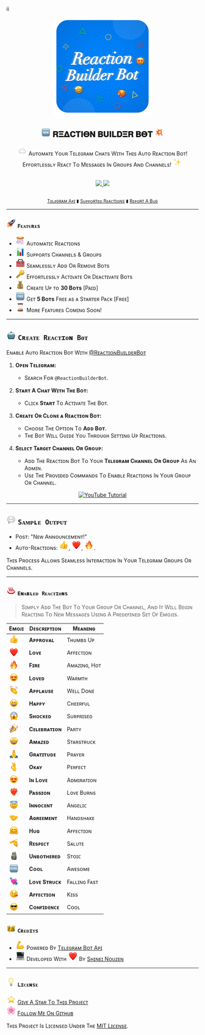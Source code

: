 ii<p align="center">
  <img src="https://raw.githubusercontent.com/Shineii86/ReactionBuilderBot/refs/heads/main/resources/logo.png" width="256px" height="256px"/>
</p>

<h2 align="center">
<img src="https://raw.githubusercontent.com/Shineii86/Emojis/main/Symbols/New%20Button.webp" alt="New Button" width="25" height="25" /> <b>𝐑𝚵𝚫𝐂𝐓𝐈𝚯𝐍 𝐁𝐔𝐈𝐋𝐃𝚵𝐑 𝐁𝚯𝐓</b> <img src="https://raw.githubusercontent.com/Shineii86/Emojis/main/Symbols/Collision.webp" alt="Collision" width="25" height="25" />
</h2>

<div align="center">

<img src="https://raw.githubusercontent.com/Shineii86/Emojis/main/Animals%20and%20Nature/Cloud.webp" alt="Cloud" width="25" height="25" /> Aᴜᴛᴏᴍᴀᴛᴇ Yᴏᴜʀ Tᴇʟᴇɢʀᴀᴍ Cʜᴀᴛs Wɪᴛʜ Tʜɪs Aᴜᴛᴏ Rᴇᴀᴄᴛɪᴏɴ Bᴏᴛ! Eғғᴏʀᴛʟᴇssʟʏ Rᴇᴀᴄᴛ Tᴏ Mᴇssᴀɢᴇs Iɴ Gʀᴏᴜᴘs Aɴᴅ Cʜᴀɴɴᴇʟs! <img src="https://raw.githubusercontent.com/Shineii86/Emojis/main/Activity/Sparkles.webp" alt="Sparkles" width="25" height="25" />
</div>
<br>
<div align="center">
  <a href="https://telegram.me/ReactionCloneBot">
    <img src="https://img.shields.io/badge/Dᴇᴍᴏ-Rᴇᴀᴄᴛɪᴏɴ%20Bᴏᴛ-1cd760?logo=telegram&style=flat">
  </a>
  <a href="https://telegram.me/ReactionBuilderBot">
    <img src="https://img.shields.io/badge/Rᴇᴀᴄᴛɪᴏɴ-Bᴜɪʟᴅᴇʀ%20Bᴏᴛ-red?logo=telegram&style=flat">
  </a> <br><br>
  
<sub>
  
  <a href="https://core.telegram.org/bots/api#setmessagereaction">Tᴇʟᴇɢʀᴀᴍ Aᴘɪ</a>
  ▮
  <a href="https://core.telegram.org/bots/api#reactiontype">Sᴜᴘᴘᴏʀᴛᴇᴅ Rᴇᴀᴄᴛɪᴏɴs</a>
  ▮
  <a href="https://github.com/Shineii86/ReactionBuilderBot/issues/new">Rᴇᴘᴏʀᴛ A Bᴜɢ</a>
  
</sub>
</div>

---

### <img src="https://raw.githubusercontent.com/Shineii86/Emojis/main/Travel%20and%20Places/Rocket.webp" alt="Rocket" width="25" height="25" /> `Fᴇᴀᴛᴜʀᴇs`

- <img src="https://raw.githubusercontent.com/Shineii86/Emojis/main/Activity/Confetti%20Ball.webp" alt="Confetti Ball" width="25" height="25" /> Aᴜᴛᴏᴍᴀᴛɪᴄ Rᴇᴀᴄᴛɪᴏɴs
- <img src="https://raw.githubusercontent.com/Shineii86/Emojis/main/Objects/Bar%20Chart.webp" alt="Bar Chart" width="25" height="25" /> Sᴜᴘᴘᴏʀᴛs Cʜᴀɴɴᴇʟs & Gʀᴏᴜᴘs
- <img src="https://raw.githubusercontent.com/Shineii86/Emojis/main/Objects/Toolbox.webp" alt="Toolbox" width="25" height="25" /> Sᴇᴀᴍʟᴇssʟʏ Aᴅᴅ Oʀ Rᴇᴍᴏᴠᴇ Bᴏᴛs  
- <img src="https://raw.githubusercontent.com/Shineii86/Emojis/main/Objects/Key.webp" alt="Key" width="25" height="25" /> Eғғᴏʀᴛʟᴇssʟʏ Aᴄᴛɪᴠᴀᴛᴇ Oʀ Dᴇᴀᴄᴛɪᴠᴀᴛᴇ Bᴏᴛs  
- <img src="https://raw.githubusercontent.com/Shineii86/Emojis/main/Objects/Money%20Bag.webp" alt="Money Bag" width="25" height="25" /> Cʀᴇᴀᴛᴇ Uᴘ ᴛᴏ **30 Bᴏᴛs** [Pᴀɪᴅ]  
- <img src="https://raw.githubusercontent.com/Shineii86/Emojis/main/Symbols/Free%20Button.webp" alt="Free Button" width="25" height="25" /> Gᴇᴛ **5 Bᴏᴛs** Fʀᴇᴇ ᴀs ᴀ Sᴛᴀʀᴛᴇʀ Pᴀᴄᴋ [Fʀᴇᴇ]
- <img src="https://raw.githubusercontent.com/Shineii86/Emojis/main/Objects/Hourglass%20Done.webp" alt="Hourglass Done" width="25" height="25" /> Mᴏʀᴇ Fᴇᴀᴛᴜʀᴇs Cᴏᴍɪɴɢ Sᴏᴏɴ!

---

## <img src="https://raw.githubusercontent.com/Shineii86/Emojis/main/Smileys/Robot.webp" alt="Robot" width="25" height="25" /> **`Cʀᴇᴀᴛᴇ Rᴇᴀᴄᴛɪᴏɴ Bᴏᴛ`**

Eɴᴀʙʟᴇ Aᴜᴛᴏ Rᴇᴀᴄᴛɪᴏɴ Bᴏᴛ Wɪᴛʜ [@RᴇᴀᴄᴛɪᴏɴBᴜɪʟᴅᴇʀBᴏᴛ](https://telegram.me/ReactionBuilderBot)
1. **Oᴘᴇɴ Tᴇʟᴇɢʀᴀᴍ:**
   - Sᴇᴀʀᴄʜ Fᴏʀ `@ReactionBuilderBot`.
     
2. **Sᴛᴀʀᴛ A Cʜᴀᴛ Wɪᴛʜ Tʜᴇ Bᴏᴛ:**
   - Cʟɪᴄᴋ **Sᴛᴀʀᴛ** Tᴏ Aᴄᴛɪᴠᴀᴛᴇ Tʜᴇ Bᴏᴛ.

3. **Cʀᴇᴀᴛᴇ Oʀ Cʟᴏɴᴇ ᴀ Rᴇᴀᴄᴛɪᴏɴ Bᴏᴛ:**
   - Cʜᴏᴏsᴇ Tʜᴇ Oᴘᴛɪᴏɴ Tᴏ **Aᴅᴅ Bᴏᴛ**.
   - Tʜᴇ Bᴏᴛ Wɪʟʟ Gᴜɪᴅᴇ Yᴏᴜ Tʜʀᴏᴜɢʜ Sᴇᴛᴛɪɴɢ Uᴘ Rᴇᴀᴄᴛɪᴏɴs.
4. **Sᴇʟᴇᴄᴛ Tᴀʀɢᴇᴛ Cʜᴀɴɴᴇʟ Oʀ Gʀᴏᴜᴘ:**
   - Aᴅᴅ Tʜᴇ Rᴇᴀᴄᴛɪᴏɴ Bᴏᴛ Tᴏ Yᴏᴜʀ **Tᴇʟᴇɢʀᴀᴍ Cʜᴀɴɴᴇʟ Oʀ Gʀᴏᴜᴘ** As Aɴ Aᴅᴍɪɴ.
   - Usᴇ Tʜᴇ Pʀᴏᴠɪᴅᴇᴅ Cᴏᴍᴍᴀɴᴅs Tᴏ Eɴᴀʙʟᴇ Rᴇᴀᴄᴛɪᴏɴs Iɴ Yᴏᴜʀ Gʀᴏᴜᴘ Oʀ Cʜᴀɴɴᴇʟ.
     
<div align="center">
  
[![YouTube Tutorial](https://img.shields.io/badge/-Wᴀᴛᴄʜ%20YᴏᴜTᴜʙᴇ%20Tᴜᴛᴏʀɪᴀʟ%20Vɪᴅᴇᴏ-red?style=flat&logo=YouTube&logoColor=white)](https://youtu.be/qv01EKsU1WU "YouTube Tutorial")

</div>

---

## <img src="https://raw.githubusercontent.com/Shineii86/Emojis/main/Symbols/Speech%20Balloon.webp" alt="Speech Balloon" width="25" height="25" /> **`Sᴀᴍᴘʟᴇ Oᴜᴛᴘᴜᴛ`**
- Pᴏsᴛ: "Nᴇᴡ Aɴɴᴏᴜɴᴄᴇᴍᴇɴᴛ!"
- Aᴜᴛᴏ-Rᴇᴀᴄᴛɪᴏɴs: <img src="https://raw.githubusercontent.com/Shineii86/Emojis/main/People/Thumbs%20Up.webp" alt="Thumbs Up" width="25" height="25" />, <img src="https://raw.githubusercontent.com/Shineii86/Emojis/main/Symbols/Red%20Heart.webp" alt="Red Heart" width="25" height="25" />, <img src="https://raw.githubusercontent.com/Shineii86/Emojis/main/Symbols/Fire.webp" alt="Confetti Ball" width="25" height="25" />.

Tʜɪs Pʀᴏᴄᴇss Aʟʟᴏᴡs Sᴇᴀᴍʟᴇss Iɴᴛᴇʀᴀᴄᴛɪᴏɴ Iɴ Yᴏᴜʀ Tᴇʟᴇɢʀᴀᴍ Gʀᴏᴜᴘs Oʀ Cʜᴀɴɴᴇʟs.

---

### <img src="https://raw.githubusercontent.com/Shineii86/Emojis/main/Travel%20and%20Places/Hot%20Springs.webp" alt="Hot Springs" width="25" height="25" /> **`Eɴᴀʙʟᴇᴅ Rᴇᴀᴄᴛɪᴏɴs`**

> Sɪᴍᴘʟʏ Aᴅᴅ Tʜᴇ Bᴏᴛ Tᴏ Yᴏᴜʀ Gʀᴏᴜᴘ Oʀ Cʜᴀɴɴᴇʟ, Aɴᴅ Iᴛ Wɪʟʟ Bᴇɢɪɴ Rᴇᴀᴄᴛɪɴɢ Tᴏ Nᴇᴡ Mᴇssᴀɢᴇs Usɪɴɢ A Pʀᴇᴅᴇғɪɴᴇᴅ Sᴇᴛ Oғ Eᴍᴏᴊɪs.

| Eᴍᴏᴊɪ   | Dᴇsᴄʀɪᴘᴛɪᴏɴ      | Mᴇᴀɴɪɴɢ                 |
|---------|------------------|-------------------------|
| <img src="https://raw.githubusercontent.com/Shineii86/Emojis/main/People/Thumbs%20Up.webp" alt="Thumbs Up" width="25" height="25" />      | **Aᴘᴘʀᴏᴠᴀʟ**      | Tʜᴜᴍʙs Uᴘ              |
| <img src="https://raw.githubusercontent.com/Shineii86/Emojis/main/Symbols/Red%20Heart.webp" alt="Red Heart" width="25" height="25" />      | **Lᴏᴠᴇ**          | Aғғᴇᴄᴛɪᴏɴ              |
| <img src="https://raw.githubusercontent.com/Shineii86/Emojis/main/Symbols/Fire.webp" alt="Confetti Ball" width="25" height="25" />      | **Fɪʀᴇ**          | Aᴍᴀᴢɪɴɢ, Hᴏᴛ           |
| <img src="https://github.com/Shineii86/Emojis/raw/refs/heads/main/Smileys/Smiling%20Face%20With%20Hearts.webp" alt="Saluting Face" width="25" height="25" />      | **Lᴏᴠᴇᴅ**         | Wᴀʀᴍᴛʜ                 |
| <img src="https://raw.githubusercontent.com/Shineii86/Emojis/main/People/Clapping%20Hands.webp" alt="Clapping Hands" width="25" height="25" />      | **Aᴘᴘʟᴀᴜsᴇ**      | Wᴇʟʟ Dᴏɴᴇ              |
| <img src="https://raw.githubusercontent.com/Shineii86/Emojis/main/Smileys/Grinning%20Face%20With%20Smiling%20Eyes.webp" alt="Grinning Face With Smiling Eyes" width="25" height="25" />      | **Hᴀᴘᴘʏ**         | Cʜᴇᴇʀғᴜʟ               |
| <img src="https://raw.githubusercontent.com/Shineii86/Emojis/main/Smileys/Face%20Screaming%20In%20Fear.webp" alt="Face Screaming In Fear" width="25" height="25" />      | **Sʜᴏᴄᴋᴇᴅ**       | Sᴜʀᴘʀɪsᴇᴅ              |
| <img src="https://raw.githubusercontent.com/Shineii86/Emojis/main/Activity/Party%20Popper.webp" alt="Party Popper" width="25" height="25" />      | **Cᴇʟᴇʙʀᴀᴛɪᴏɴ**   | Pᴀʀᴛʏ                  |
| <img src="https://raw.githubusercontent.com/Shineii86/Emojis/main/Smileys/Star%20Struck.webp" alt="Star Struck" width="25" height="25" />      | **Aᴍᴀᴢᴇᴅ**        | Sᴛᴀʀsᴛʀᴜᴄᴋ             |
| <img src="https://raw.githubusercontent.com/Shineii86/Emojis/main/People/Folded%20Hands.webp" alt="Folded Hands" width="25" height="25" />      | **Gʀᴀᴛɪᴛᴜᴅᴇ**     | Pʀᴀʏᴇʀ                 |
| <img src="https://raw.githubusercontent.com/Shineii86/Emojis/main/People/Ok%20Hand.webp" alt="Ok Hand" width="25" height="25" />      | **Oᴋᴀʏ**          | Pᴇʀғᴇᴄᴛ                |
| <img src="https://raw.githubusercontent.com/Shineii86/Emojis/refs/heads/main/Smileys/Smiling%20Face%20with%20Heart%20Eyes.webp" alt="Smiling Face With Hearts" width="25" height="25" />      | **Iɴ Lᴏᴠᴇ**       | Aᴅᴍɪʀᴀᴛɪᴏɴ             |
| <img src="https://raw.githubusercontent.com/Shineii86/Emojis/main/Symbols/Heart%20On%20Fire.webp" alt="Heart On Fire" width="25" height="25" />    | **Pᴀssɪᴏɴ**       | Lᴏᴠᴇ Bᴜʀɴs             |
| <img src="https://raw.githubusercontent.com/Shineii86/Emojis/main/Smileys/Smiling%20Face%20With%20Halo.webp" alt="Smiling Face With Halo" width="25" height="25" />      | **Iɴɴᴏᴄᴇɴᴛ**      | Aɴɢᴇʟɪᴄ                |
| <img src="https://raw.githubusercontent.com/Shineii86/Emojis/main/People/Handshake.webp" alt="Handshake" width="25" height="25" />      | **Aɢʀᴇᴇᴍᴇɴᴛ**     | Hᴀɴᴅsʜᴀᴋᴇ              |
| <img src="https://raw.githubusercontent.com/Shineii86/Emojis/main/Smileys/Hugging%20Face.webp" alt="Hugging Face" width="25" height="25" />      | **Hᴜɢ**           | Aғғᴇᴄᴛɪᴏɴ              |
| <img src="https://raw.githubusercontent.com/Shineii86/Emojis/main/Smileys/Saluting%20Face.webp" alt="Saluting Face" width="25" height="25" />      | **Rᴇsᴘᴇᴄᴛ**       | Sᴀʟᴜᴛᴇ                 |
| <img src="https://raw.githubusercontent.com/Shineii86/Emojis/main/Travel%20and%20Places/Moai.webp" alt="Moai" width="25" height="25" />      | **Uɴʙᴏᴛʜᴇʀᴇᴅ**    | Sᴛᴏɪᴄ                  |
| <img src="https://raw.githubusercontent.com/Shineii86/Emojis/main/Symbols/Cool%20Button.webp" alt="Cool Button" width="25" height="25" />      | **Cᴏᴏʟ**          | Aᴡᴇsᴏᴍᴇ                |
| <img src="https://raw.githubusercontent.com/Shineii86/Emojis/main/Symbols/Heart%20With%20Arrow.webp" alt="Heart With Arrow" width="25" height="25" />      | **Lᴏᴠᴇ Sᴛʀᴜᴄᴋ**   | Fᴀʟʟɪɴɢ Fᴀsᴛ           |
| <img src="https://raw.githubusercontent.com/Shineii86/Emojis/main/Smileys/Face%20Blowing%20A%20Kiss.webp" alt="Face Blowing A Kiss" width="25" height="25" />      | **Aғғᴇᴄᴛɪᴏɴ**     | Kɪss                   |
| <img src="https://raw.githubusercontent.com/Shineii86/Emojis/main/Smileys/Smiling%20Face%20With%20Sunglasses.webp" alt="Smiling Face With Sunglasses" width="25" height="25" />      | **Cᴏɴғɪᴅᴇɴᴄᴇ**    | Cᴏᴏʟ                   |

<!---

### <img src="https://raw.githubusercontent.com/Shineii86/Emojis/main/Objects/Gem%20Stone.webp" alt="Gem Stone" width="25" height="25" /> `Sᴜʙsᴄʀɪᴘᴛɪᴏɴ Pʟᴀɴs`


| Pʟᴀɴs        | Pʀɪᴄᴇs ($) | Pʀɪᴄᴇs (₹) | Bᴏᴛs Iɴᴄʟᴜᴅᴇᴅ |
|-------------|-------------|-------------|---------------|
| **Bʀᴏɴᴢᴇ**  | Free        | Free        | 5 Bots        |
| **Sɪʟᴠᴇʀ**  | $2.50       | ₹100      | 10 Bots       |
| **Gᴏʟᴅ**    | $3.50        | ₹150     | 15 Bots       |
| **Pʟᴀᴛɪɴᴜᴍ**| $4.50        | ₹200     | 20 Bots       |

--->

### <img src="https://raw.githubusercontent.com/Shineii86/Emojis/main/Objects/Crown.webp" alt="Crown" width="25" height="25" /> `Cʀᴇᴅɪᴛs`

- <img src="https://raw.githubusercontent.com/Shineii86/Emojis/main/People/Flexed%20Biceps.webp" alt="Flexed Biceps" width="25" height="25" /> Pᴏᴡᴇʀᴇᴅ Bʏ [Tᴇʟᴇɢʀᴀᴍ Bᴏᴛ Aᴘɪ](https://core.telegram.org/bots/api)  
- <img src="https://raw.githubusercontent.com/Shineii86/Emojis/main/Objects/Laptop.webp" alt="Laptop" width="25" height="25" /> Dᴇᴠᴇʟᴏᴘᴇᴅ Wɪᴛʜ <img src="https://raw.githubusercontent.com/Shineii86/Emojis/main/Symbols/Red%20Heart.webp" alt="Red Heart" width="25" height="25" /> Bʏ [Sʜɪɴᴇɪ Nᴏᴜᴢᴇɴ](https://telegram.me/Shineii86)

---

### <img src="https://raw.githubusercontent.com/Shineii86/Emojis/main/Objects/Light%20Bulb.webp" alt="Light Bulb" width="25" height="25" /> `Lɪᴄᴇɴsᴇ`
<img src="https://raw.githubusercontent.com/Shineii86/Emojis/main/Animals%20and%20Nature/Star.webp" alt="Star" width="25" height="25" /> [Gɪᴠᴇ A Sᴛᴀʀ Tᴏ Tʜɪs Pʀᴏᴊᴇᴄᴛ](https://github.com/Shineii86/ReactionBuilderBot) <br/>
<img src="https://raw.githubusercontent.com/Shineii86/Emojis/main/Animals%20and%20Nature/Cherry%20Blossom.webp" alt="Cherry Blossom" width="25" height="25" /> [Fᴏʟʟᴏᴡ Mᴇ Oɴ Gɪᴛʜᴜʙ](https://github.com/Shineii86)<br/>

Tʜɪs Pʀᴏᴊᴇᴄᴛ Is Lɪᴄᴇɴsᴇᴅ Uɴᴅᴇʀ Tʜᴇ [MIT Lɪᴄᴇɴsᴇ](https://github.com/Shineii86/ReactionBuilderBot/blob/main/LICENSE).
